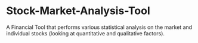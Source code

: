 # Stock-Market-Analysis-Tool
A Financial Tool that performs various statistical analysis on the market and individual stocks (looking at quantitative and qualitative factors).
